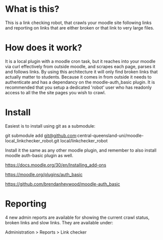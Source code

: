 # What is this?

This is a link checking robot, that crawls your moodle site following links
and reporting on links that are either broken or that link to very large
files.

# How does it work?

It is a local plugin with a moodle cron task, but it reaches into your moodle
via curl effectively from outside moodle, and scrapes each page, parses it and
follows links. By using this architecture it will only find broken links that
actually matter to students. Because it comes in from outside it needs to
authenticate and has a dependancy on the moodle-auth_basic plugin. It is
recommended that you setup a dedicated 'robot' user who has readonly access to
all the the site pages you wish to crawl.

# Install

Easiest is to install using git as a submodule:

git submodule add git@github.com:central-queensland-uni/moodle-local_linkchecker_robot.git local/linkchecker_robot

Install it the same as any other moodle plugin, and remember to also install moodle
auth-basic plugin as well.

https://docs.moodle.org/30/en/Installing_add-ons

https://moodle.org/plugins/auth_basic

https://github.com/brendanheywood/moodle-auth_basic

# Reporting

4 new admin reports are available for showing the current crawl status, broken links
and slow links. They are available under:

Administration > Reports > Link checker
